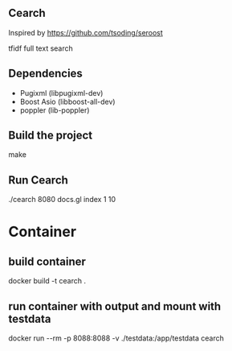 ## Cearch
Inspired by https://github.com/tsoding/seroost

tfidf full text search 

## Dependencies
- Pugixml (libpugixml-dev)
- Boost Asio (libboost-all-dev)
- poppler (lib-poppler)

## Build the project
make

## Run Cearch
./cearch 8080 docs.gl index 1 10

# Container
## build container
docker build -t cearch .

## run container with output and mount with testdata
docker run --rm -p 8088:8088 -v ./testdata:/app/testdata cearch